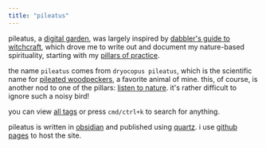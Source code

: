 ```yaml
---
title: "pileatus"
---
```


pileatus, a [digital garden](https://jzhao.xyz/posts/digital-gardening/), was largely inspired by [dabbler's guide to witchcraft](dabbler's%20guide%20to%20witchcraft.md), which drove me to write out and document my nature-based spirituality, starting with my [pillars of practice](pillars%20of%20practice.md).

the name `pileatus` comes from `dryocopus pileatus`, which is the scientific name for [pileated woodpeckers](https://en.wikipedia.org/wiki/Pileated_woodpecker), a favorite animal of mine. this, of course, is another nod to one of the pillars: [listen to nature](listen%20to%20nature.md). it's rather difficult to ignore such a noisy bird!

you can view [all tags](/tags) or press `cmd/ctrl+k` to search for anything.

pileatus is written in [obsidian](https://obsidian.md) and published using [quartz](https://github.com/jackyzha0/quartz). i use [github pages](https://github.com) to host the site.